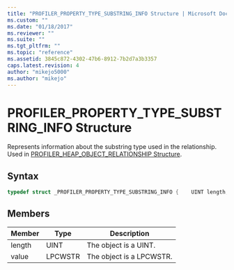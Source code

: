 ```yaml
---
title: "PROFILER_PROPERTY_TYPE_SUBSTRING_INFO Structure | Microsoft Docs"
ms.custom: ""
ms.date: "01/18/2017"
ms.reviewer: ""
ms.suite: ""
ms.tgt_pltfrm: ""
ms.topic: "reference"
ms.assetid: 3845c872-4302-47b6-8912-7b2d7a3b3357
caps.latest.revision: 4
author: "mikejo5000"
ms.author: "mikejo"
---
```

# PROFILER_PROPERTY_TYPE_SUBSTRING_INFO Structure
Represents information about the substring type used in the relationship. Used in [PROFILER_HEAP_OBJECT_RELATIONSHIP Structure](../../winscript/reference/profiler-heap-object-relationship-structure.md).  
  
## Syntax  
  
```cpp
typedef struct _PROFILER_PROPERTY_TYPE_SUBSTRING_INFO {    UINT length;    LPCWSTR value; } PROFILER_PROPERTY_TYPE_SUBSTRING_INFO;  
```  
  
## Members  
  
|Member|Type|Description|  
|------------|----------|-----------------|  
|length|UINT|The object is a UINT.|  
|value|LPCWSTR|The object is a LPCWSTR.|